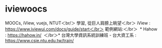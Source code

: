 # iviewoocs
MOOCs, iView, vuejs, NTUT＜br/＞
學習, 從巨人肩膀上眺望＜/br＞
iView : https://www.iviewui.com/docs/guide/start＜/br＞
範例網站:＜/br＞
  * Hahow : https://hahow.in/
  ＜/br＞* 台灣大學資訊系統訓練班 - 台大資工系 : https://www.csie.ntu.edu.tw/train/

